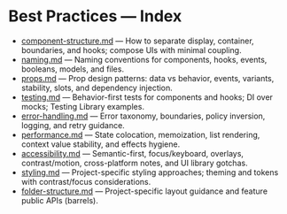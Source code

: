 # Best Practices — Index

* [component-structure.md](./component-structure.md) — How to separate display, container, boundaries, and hooks; compose UIs with minimal coupling.
* [naming.md](./naming.md) — Naming conventions for components, hooks, events, booleans, models, and files.
* [props.md](./props.md) — Prop design patterns: data vs behavior, events, variants, stability, slots, and dependency injection.
* [testing.md](./testing.md) — Behavior-first tests for components and hooks; DI over mocks; Testing Library examples.
* [error-handling.md](./error-handling.md) — Error taxonomy, boundaries, policy inversion, logging, and retry guidance.
* [performance.md](./performance.md) — State colocation, memoization, list rendering, context value stability, and effects hygiene.
* [accessibility.md](./accessibility.md) — Semantic-first, focus/keyboard, overlays, contrast/motion, cross-platform notes, and UI library gotchas.
* [styling.md](./styling.md) — Project-specific styling approaches; theming and tokens with contrast/focus considerations.
* [folder-structure.md](./folder-structure.md) — Project-specific layout guidance and feature public APIs (barrels).
